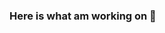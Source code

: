 ### Here is what am working on 👋

<!--
**riadhou/riadhou** is a ✨ _special_ ✨ repository because its `README.md` (this file) appears on your GitHub profile.

Here are some ideas to get you started:

- 🔭 I’m currently working on ... yyy
- 🌱 I’m currently learning ... ffff
- 👯 I’m looking to collaborate on ... ezfz
- 🤔 I’m looking for help with ...  fzez
- 💬 Ask me about ... aefezze
- 📫 How to reach me: ... eeeeeeeeeeeeeeeee
- 😄 Pronouns: ...
- ⚡ Fun fact: ...
-->
